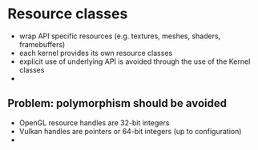 # Resource classes
* wrap API specific resources (e.g. textures, meshes, shaders, framebuffers)
* each kernel provides its own resource classes
* explicit use of underlying API is avoided through the use of the Kernel 
  classes
* 

## Problem: polymorphism should be avoided
* OpenGL resource handles are 32-bit integers
* Vulkan handles are pointers or 64-bit integers (up to configuration)
* 